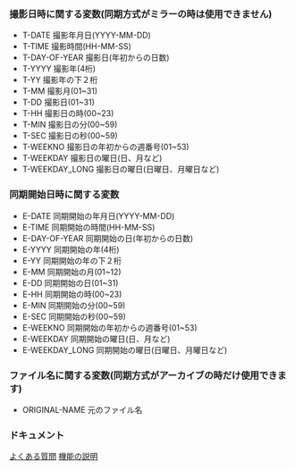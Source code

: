 ### 撮影日時に関する変数(同期方式がミラーの時は使用できません)

- T-DATE
撮影年月日(YYYY-MM-DD)
- T-TIME
撮影時間(HH-MM-SS)
- T-DAY-OF-YEAR
撮影日(年初からの日数)
- T-YYYY
撮影年(4桁)
- T-YY
撮影年の下２桁
- T-MM
撮影月(01~31)
- T-DD
撮影日(01~31)
- T-HH
撮影日の時(00~23)
- T-MIN
撮影日の分(00~59)
- T-SEC
撮影日の秒(00~59)
- T-WEEKNO
撮影日の年初からの週番号(01~53)
- T-WEEKDAY
撮影日の曜日(日、月など)
- T-WEEKDAY_LONG
撮影日の曜日(日曜日、月曜日など)

### 同期開始日時に関する変数

- E-DATE
同期開始の年月日(YYYY-MM-DD)
- E-TIME
同期開始の時間(HH-MM-SS)
- E-DAY-OF-YEAR
同期開始の日(年初からの日数)
- E-YYYY
同期開始の年(4桁)
- E-YY
同期開始の年の下２桁
- E-MM
同期開始の月(01~12)
- E-DD
同期開始の日(01~31)
- E-HH
同期開始の時(00~23)
- E-MIN
同期開始の分(00~59)
- E-SEC
同期開始の秒(00~59)
- E-WEEKNO
同期開始の年初からの週番号(01~53)
- E-WEEKDAY
同期開始の曜日(日、月など)
- E-WEEKDAY_LONG
同期開始の曜日(日曜日、月曜日など)

### ファイル名に関する変数(同期方式がアーカイブの時だけ使用できます)

- ORIGINAL-NAME
元のファイル名

### ドキュメント
[よくある質問](https://sentaroh.github.io/Documents/SMBSync3/SMBSync3_FAQ_JA.htm)
[機能の説明](https://sentaroh.github.io/Documents/SMBSync3/SMBSync3_Desc_JA.htm)
